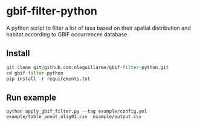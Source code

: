 # gbif-filter-python
A python script to filter a list of taxa based on their spatial distribution and habitat according to GBIF occurrences database

## Install

```python
git clone git@github.com:nleguillarme/gbif-filter-python.git
cd gbif-filter-python
pip install -r requirements.txt
```

## Run example

`python apply_gbif_filter.py --tag example/config.yml example/table_annot_olig01.csv  example/output.csv`
